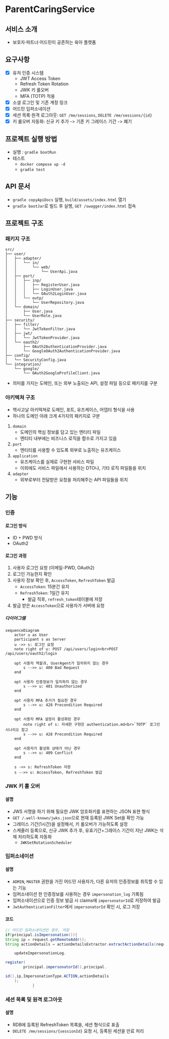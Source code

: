 # ParentCaringService

## 서비스 소개

- 보호자·파트너·어드민이 공존하는 육아 플랫폼

## 요구사항

- [X] 유저 인증 시스템
    - JWT Access Token
    - Refresh Token Rotation
    - JWK 키 롤오버
    - MFA (TOTP) 적용
- [X] 소셜 로그인 및 기존 계정 링크
- [X] 어드민 임퍼소네이션
- [X] 세션 목록·원격 로그아웃: `GET /me/sessions`, `DELETE /me/sessions/{id}`
- [X] 키 롤오버 자동화: 신규 키 추가 -> 기존 키 그레이스 기간 -> 폐기

## 프로젝트 실행 방법

- 실행 : `gradle bootRun`
- 테스트
    - `docker compose up -d`
    - `gradle test`

## API 문서

- `gradle copyApiDocs` 실행, `build/assets/index.html` 열기
- `gradle bootJar`로 빌드 후 실행, `GET /swagger/index.html` 접속

## 프로젝트 구조

### 패키지 구조

```text
src/
├── user/
│   ├── adapter/
│   │   └── in/
│   │       └── web/
│   │           └── UserApi.java
│   ├── port/
│   │   ├── inp/
│   │   │   ├── RegisterUser.java
│   │   │   ├── LoginUser.java
│   │   │   └── OAuth2LoginUser.java
│   │   └── outp/
│   │       └── UserRepository.java
│   └── domain/
│       ├── User.java
│       └── UserRole.java
├── security/
│   ├── filter/
│   │   └── JwtTokenFilter.java
│   ├── jwt/
│   │   └── JwtTokenProvider.java
│   └── oauth2/
│       ├── OAuth2AuthenticationProvider.java
│       └── GoogleOAuth2AuthenticationProvider.java
├── config/
│   └── SecurityConfig.java
└── integration/
    └── google/
        └── OAuth2GoogleProfileClient.java
```

- 의미를 가지는 도메인, 또는 외부 노출되는 API, 설정 파일 등으로 패키지를 구분

### 아키텍쳐 구조

- 헥사고날 아키텍쳐로 도메인, 포트, 유즈케이스, 어뎁터 형식을 사용
- 하나의 도메인 아래 크게 4가지의 패키지로 구분

1. `domain`
    - 도메인의 핵심 정보를 담고 있는 엔티티 파일
    - 엔티티 내부에는 비즈니스 로직을 함수로 가지고 있음
2. `port`
    - 엔티티를 사용할 수 있도록 외부로 노출하는 유즈케이스
3. `application`
    - 유즈케이스를 실제로 구현한 서비스 파일
    - 이외에도 서비스 파일에서 사용하는 DTO나, 기타 로직 파일들을 위치
4. `adapter`
    - 외부로부터 전달받은 요청을 처리해주는 API 파일들을 위치

## 기능

### 인증

#### 로그인 방식

- ID + PWD 방식
- OAuth2

#### 로그인 과정

1. 사용자 로그인 요청 (이메일-PWD, OAuth2)
2. 로그인 가능한지 확인
3. 사용자 정보 확인 후, `AccessToken`, `RefreshToken` 발급
    - `AccessToken`: 15분간 유지
    - `RefreshToken`: 1일간 유지
        - 발급 직후, `refresh_token`테이블에 저장
4. 발급 받은 `AccessToken`으로 사용자가 서버에 요청

##### 다이어그램

```mermaid
sequenceDiagram
    actor u as User
    participant s as Server
    u ->> s: 로그인 요청
    note right of u: POST /api/users/login<br>POST /api/users/oauth2/login

    opt 사용자 역할과, UserAgent가 일치하지 않는 경우
        s -->> u: 400 Bad Request
    end

    opt 사용자 인증정보가 일치하지 않는 경우
        s -->> u: 401 Unauthorized
    end

    opt 사용자 MFA 추가가 필요한 경우
        s -->> u: 428 Precondition Required
    end

    opt 사용자 MFA 설정이 활성화된 경우
        note right of s: 자세한 구현은 authentication.md<br>`TOTP` 로그인 시나리오 참고
        s -->> u: 428 Precondition Required
    end

    opt 사용자가 활성화 상태가 아닌 경우
        s -->> u: 409 Conflict
    end

    s ->> s: RefreshToken 저장
    s -->> u: AccessToken, RefreshToken 발급
```

### JWK 키 롤 오버

#### 설명

- JWS 서명을 하기 위해 필요한 JWK 암호화키를 표현하는 JSON 표현 형식
- `GET /.well-known/jwks.json`으로 현재 등록된 JWK Set을 확인 가능
- 그레이스 기간(1시간)을 설정해서, 키 롤오버가 가능하도록 설정
- 스케줄러 등록으로, 신규 JWK 추가 후, 유효기간+그레이스 기간이 지난 JWK는 삭제 처리하도록 자동화
    - `JWKSetRotationScheduler`

### 임퍼소네이션

#### 설명

- `ADMIN`, `MASTER` 권한을 가진 어드민 사용자가, 다른 유저의 인증정보를 취득할 수 있는 기능
- 임퍼소네이션 한 인증정보를 사용하는 경우 `impersonation_log` 기록됨
- 임퍼소네이션으로 인증 정보 발급 시 claims에 `impersonatorId`로 저장하여 발급
- `JwtAuthenticationFilter`에서 `impersonatorId` 확인 시, 로그 저장

#### 코드

```java
// 어드민 임퍼소네이션인 경우, 저장
if(principal.isImpersonation()){
String ip = request.getRemoteAddr();
String actionDetails = actionDetailsExtractor.extractActionDetails(request);

    updateImpersonationLog.

register(
        principal.impersonatorId(),principal.

id(),ip,ImpersonationType.ACTION,actionDetails
    );
            }
```

### 세션 목록 및 원격 로그아웃

#### 설명

- RDB에 등록된 RefreshToken 목록을, 세션 형식으로 표출
- `DELETE /me/sessions/{sessionId}` 요청 시, 등록된 세션을 만료 처리
